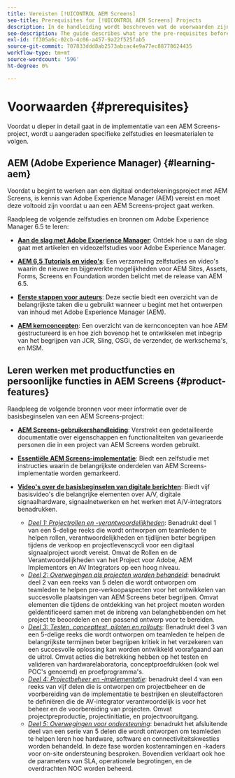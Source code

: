 ```yaml
---
title: Vereisten [!UICONTROL AEM Screens]
seo-title: Prerequisites for [!UICONTROL AEM Screens] Projects
description: In de handleiding wordt beschreven wat de voorwaarden zijn voordat u een AEM Screens-project start.
seo-description: The guide describes what are the pre-requisites before starting an AEM Screens project.
exl-id: ff305a6c-02cb-4c06-a457-9a22f525fab5
source-git-commit: 707833ddd8ab2573abcac4e9a77ec88778624435
workflow-type: tm+mt
source-wordcount: '596'
ht-degree: 0%

---
```


# Voorwaarden {#prerequisites}

Voordat u dieper in detail gaat in de implementatie van een AEM Screens-project, wordt u aangeraden specifieke zelfstudies en leesmaterialen te volgen.

## AEM (Adobe Experience Manager) {#learning-aem}

Voordat u begint te werken aan een digitaal ondertekeningsproject met AEM Screens, is kennis van Adobe Experience Manager (AEM) vereist en moet deze voltooid zijn voordat u aan een AEM Screens-project gaat werken.

Raadpleeg de volgende zelfstudies en bronnen om Adobe Experience Manager 6.5 te leren:

* **[Aan de slag met Adobe Experience Manager](https://helpx.adobe.com/experience-manager/get-started.html)**: Ontdek hoe u aan de slag gaat met artikelen en videozelfstudies voor Adobe Experience Manager.

* **[AEM 6,5 Tutorials en video&#39;s](https://helpx.adobe.com/experience-manager/kt/index/aem-6-5-videos.html)**: Een verzameling zelfstudies en video&#39;s waarin de nieuwe en bijgewerkte mogelijkheden voor AEM Sites, Assets, Forms, Screens en Foundation worden belicht met de release van AEM 6.5.

* **[Eerste stappen voor auteurs](https://helpx.adobe.com/experience-manager/6-5/sites/authoring/using/first-steps.html)**: Deze sectie biedt een overzicht van de belangrijkste taken die u gebruikt wanneer u begint met het ontwerpen van inhoud met Adobe Experience Manager (AEM).

* **[AEM kernconcepten](https://helpx.adobe.com/experience-manager/6-5/sites/developing/using/the-basics.html)**: Een overzicht van de kernconcepten van hoe AEM gestructureerd is en hoe zich bovenop het te ontwikkelen met inbegrip van het begrijpen van JCR, Sling, OSGi, de verzender, de werkschema&#39;s, en MSM.

## Leren werken met productfuncties en persoonlijke functies in AEM Screens {#product-features}

Raadpleeg de volgende bronnen voor meer informatie over de basisbeginselen van een AEM Screens-project:

* **[AEM Screens-gebruikershandleiding](https://helpx.adobe.com/experience-manager/6-5/screens/user-guide.html)**: Verstrekt een gedetailleerde documentatie over eigenschappen en functionaliteiten van gevarieerde personen die in een project van AEM Screens worden gebruikt.

* **[Essentiële AEM Screens-implementatie](https://experienceleague.adobe.com/?launch=AEM-7a#recommended/solutions/experience-manager)**: Biedt een zelfstudie met instructies waarin de belangrijkste onderdelen van AEM Screens-implementatie worden gemarkeerd.

* **[Video&#39;s over de basisbeginselen van digitale berichten](https://helpx.adobe.com/experience-manager/6-5/screens/user-guide.html?topic=/experience-manager/6-5/screens/morehelp/digital-signage-networks-basics.ug.js)**: Biedt vijf basisvideo&#39;s die belangrijke elementen over A/V, digitale signaalhardware, signaalnetwerken en het werken met A/V-integrators benadrukken.
   * *[Deel 1: Projectrollen en -verantwoordelijkheden](https://helpx.adobe.com/experience-manager/6-5/screens/using/project-roles-responsibilities.html)*: Benadrukt deel 1 van een 5-delige reeks die wordt ontworpen om teamleden te helpen rollen, verantwoordelijkheden en tijdlijnen beter begrijpen tijdens de verkoop en projectlevenscycli voor een digitaal signaalproject wordt vereist. Omvat de Rollen en de Verantwoordelijkheden van het Project voor Adobe, AEM Implementors en AV Integrators op een hoog niveau.
   * *[Deel 2: Overwegingen als projecten worden behandeld](https://helpx.adobe.com/experience-manager/6-5/screens/using/project-considerations.html)*: benadrukt deel 2 van een reeks van 5 delen die wordt ontworpen om teamleden te helpen pre-verkoopaspecten voor het ontwikkelen van succesvolle plaatsingen van AEM Screens beter begrijpen. Omvat elementen die tijdens de ontdekking van het project moeten worden geïdentificeerd samen met de inbreng van belanghebbenden om het project te beoordelen en een passend ontwerp voor te bereiden.
   * *[Deel 3: Testen, concepttest, piloten en rollouts](https://helpx.adobe.com/experience-manager/6-5/screens/using/testing-pocs-pilots-rollouts.html)*: Benadrukt deel 3 van een 5-delige reeks die wordt ontworpen om teamleden te helpen de belangrijkste termijnen beter begrijpen kritiek in het verzekeren van een succesvolle oplossing kan worden ontwikkeld voorafgaand aan de uitrol. Omvat acties die betrekking hebben op het testen en valideren van hardwarelaboratoria, conceptproefdrukken (ook wel POC&#39;s genoemd) en proefprogramma&#39;s.
   * *[Deel 4: Projectbeheer en -implementatie](https://helpx.adobe.com/experience-manager/6-5/screens/using/project-management-and-deployment.html)*: benadrukt deel 4 van een reeks van vijf delen die is ontworpen om projectbeheer en de voorbereiding van de implementatie te bestrijken en sleutelfactoren te definiëren die de AV-integrator verantwoordelijk is voor het beheer en de voorbereiding van projecten. Omvat projectpreproductie, projectinitiatie, en projectvooruitgang.
   * *[Deel 5: Overwegingen voor ondersteuning](https://helpx.adobe.com/experience-manager/6-5/screens/using/support-considerations.html)*: benadrukt het afsluitende deel van een serie van 5 delen die wordt ontworpen om teamleden te helpen leren hoe hardware, software en connectiviteitskwesties worden behandeld. In deze fase worden kostenramingen en -kaders voor on-site ondersteuning besproken. Bovendien verklaart ook hoe de parameters van SLA, operationele begrotingen, en de overdrachten NOC worden beheerd.
